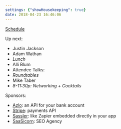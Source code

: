 ```yaml
---
settings: {"showHousekeeping": true}
date: 2018-04-23 16:46:06
---
```


[Schedule](http://www.microconf.com/starter/schedule/)

Up next:

* Justin Jackson
* Adam Wathan
* _Lunch_
* Alli Blum
* Attendee Talks:
* _Roundtables_
* Mike Taber
* _8-11:30p: Networking + Cocktails_

Sponsors:

* [Azlo](https://www.azlo.com/tech/): an API for your bank account
* [Stripe](https://stripe.com): payments API
* [Sassler](https://www.saasler.com/): like Zapier embedded directly in your app
* [SaaSicorn](https://saasicorn.com/): SEO Agency
